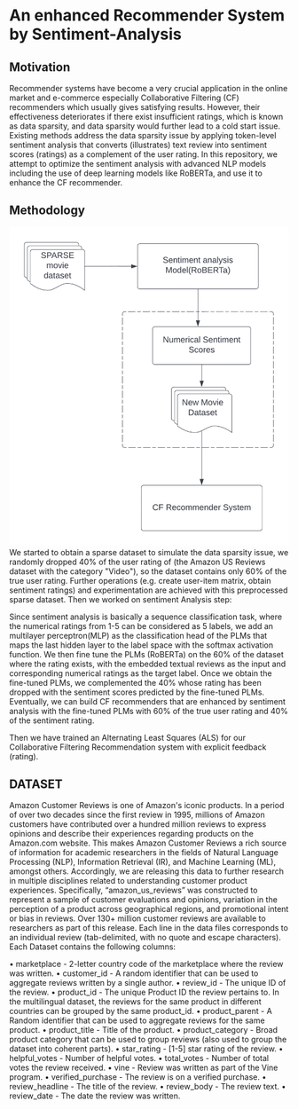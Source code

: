 # An enhanced Recommender System by Sentiment-Analysis

## Motivation

Recommender systems have become a very crucial application in the online market and e-commerce especially Collaborative Filtering (CF) recommenders which usually gives satisfying results.  However, their effectiveness deteriorates if there exist insufficient ratings, which is known as data sparsity, and data sparsity would further lead to a cold start issue. Existing methods address the data sparsity issue by applying token-level sentiment analysis that converts (illustrates) text review into sentiment scores (ratings) as a complement of the user rating. In this repository, we attempt to optimize the sentiment analysis with advanced NLP models including the use of deep learning models like RoBERTa, and use it to enhance the CF recommender.

## Methodology

![Methodology](./methodology.png)
We started to obtain a sparse dataset to simulate the data sparsity issue, we randomly dropped 40% of the user rating of (the Amazon US Reviews
dataset with the category "Video"), so the dataset contains only 60% of the true user rating. Further operations (e.g. create user-item matrix, obtain sentiment ratings) and experimentation are achieved with this preprocessed sparse dataset.
Then we worked on sentiment Analysis step:

Since sentiment analysis is basically a sequence classification task, where the numerical ratings from 1-5 can be considered as 5 labels, we add an multilayer perceptron(MLP) as the classification head of the PLMs that maps the last hidden layer to the label space with the softmax activation function. We then fine tune the PLMs (RoBERTa) on the 60% of the dataset where the rating exists, with the embedded textual reviews as the input and corresponding numerical ratings as the target label. Once we obtain the fine-tuned PLMs, we complemented the 40% whose rating has been dropped with the sentiment scores predicted by the fine-tuned PLMs. Eventually, we can build CF recommenders that are enhanced by sentiment analysis with the fine-tuned PLMs with 60% of the true user rating and 40% of the sentiment rating.

Then we have trained an Alternating Least Squares (ALS) for our Collaborative Filtering Recommendation system with explicit feedback (rating).

## DATASET

Amazon Customer Reviews is one of Amazon's iconic products. In a period of over two decades since the first review in 1995, millions of Amazon customers have contributed over a hundred million reviews to express opinions and describe their experiences regarding products on the Amazon.com website. This makes Amazon Customer Reviews a rich source of information for academic researchers in the fields of Natural Language Processing (NLP), Information Retrieval (IR), and Machine Learning (ML), amongst others. Accordingly, we are releasing this data to further research in multiple disciplines related to understanding customer product experiences. Specifically, “amazon_us_reviews” was constructed to represent a sample of customer evaluations and opinions, variation in the perception of a product across geographical regions, and promotional intent or bias in reviews. Over 130+ million customer reviews are available to researchers as part of this release. Each line in the data files corresponds to an individual review (tab-delimited, with no quote and escape characters). Each Dataset contains the following columns: 

•	marketplace - 2-letter country code of the marketplace where the review was written.
•	 customer_id - A random identifier that can be used to aggregate reviews written by a single author.
•	 review_id - The unique ID of the review.
•	 product_id - The unique Product ID the review pertains to. In the multilingual dataset, the reviews for the same product in different countries can be grouped by the same product_id. 
•	product_parent - A Random identifier that can be used to aggregate reviews for the same product.
•	 product_title - Title of the product. 
•	product_category - Broad product category that can be used to group reviews (also used to group the dataset into coherent parts). 
•	star_rating -  [1-5] star rating of the review.
•	 helpful_votes - Number of helpful votes.
•	 total_votes - Number of total votes the review received.
•	 vine - Review was written as part of the Vine program. 
•	verified_purchase - The review is on a verified purchase.
•	 review_headline - The title of the review. 
•	review_body - The review text.
•	 review_date - The date the review was written.

